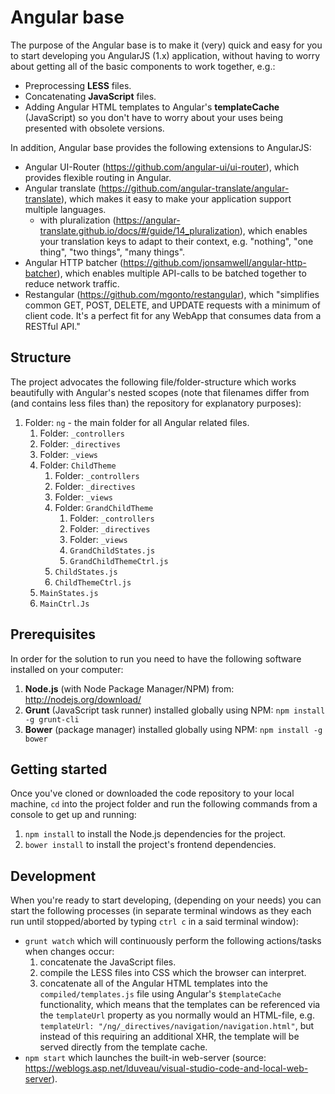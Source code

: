# Angular base
The purpose of the Angular base is to make it (very) quick and easy for you to start developing you AngularJS (1.x) application, without having to worry about getting all of the basic components to work together, e.g.:

- Preprocessing **LESS** files.
- Concatenating **JavaScript** files.
- Adding Angular HTML templates to Angular's **templateCache** (JavaScript) so you don't have to worry about your uses being presented with obsolete versions.

In addition, Angular base provides the following extensions to AngularJS:
- Angular UI-Router (https://github.com/angular-ui/ui-router), which provides flexible routing in Angular.
- Angular translate (https://github.com/angular-translate/angular-translate), which makes it easy to make your application support multiple languages.
    - with pluralization (https://angular-translate.github.io/docs/#/guide/14_pluralization), which enables your translation keys to adapt to their context, e.g. "nothing", "one thing", "two things", "many things".
- Angular HTTP batcher (https://github.com/jonsamwell/angular-http-batcher), which enables multiple API-calls to be batched together to reduce network traffic.
- Restangular (https://github.com/mgonto/restangular), which "simplifies common GET, POST, DELETE, and UPDATE requests with a minimum of client code. It's a perfect fit for any WebApp that consumes data from a RESTful API."


## Structure
The project advocates the following file/folder-structure which works beautifully with Angular's nested scopes (note that filenames differ from (and contains less files than) the repository for explanatory purposes):

1) Folder: `ng` - the main folder for all Angular related files.
    1) Folder: `_controllers`
    1) Folder: `_directives`
    1) Folder: `_views`
    1) Folder: `ChildTheme`
        1) Folder: `_controllers`
        1) Folder: `_directives`
        1) Folder: `_views`
        1) Folder: `GrandChildTheme`
            1) Folder: `_controllers`
            1) Folder: `_directives`
            1) Folder: `_views`
            1) `GrandChildStates.js`
            1) `GrandChildThemeCtrl.js`
        1) `ChildStates.js`
        1) `ChildThemeCtrl.js`
    1) `MainStates.js`
    1) `MainCtrl.Js`


## Prerequisites
In order for the solution to run you need to have the following software installed on your computer:

1) **Node.js** (with Node Package Manager/NPM) from: http://nodejs.org/download/
1) **Grunt** (JavaScript task runner) installed globally using NPM: `npm install -g grunt-cli`
1) **Bower** (package manager) installed globally using NPM: `npm install -g bower`


## Getting started
Once you've cloned or downloaded the code repository to your local machine, `cd` into the project folder and run the following commands from a console to get up and running:

1) `npm install` to install the Node.js dependencies for the project.
1) `bower install` to install the project's frontend dependencies.


## Development
When you're ready to start developing, (depending on your needs) you can start the following processes (in separate terminal windows as they each run until stopped/aborted by typing `ctrl c` in a said terminal window):

- `grunt watch` which will continuously perform the following actions/tasks when changes occur:
    1) concatenate the JavaScript files.
    1) compile the LESS files into CSS which the browser can interpret.
    1) concatenate all of the Angular HTML templates into the `compiled/templates.js` file using Angular's `$templateCache` functionality, which means that the templates can be referenced via the `templateUrl` property as you normally would an HTML-file, e.g. `templateUrl: "/ng/_directives/navigation/navigation.html"`, but instead of this requiring an additional XHR, the template will be served directly from the template cache.
- `npm start` which launches the built-in web-server (source: https://weblogs.asp.net/lduveau/visual-studio-code-and-local-web-server).